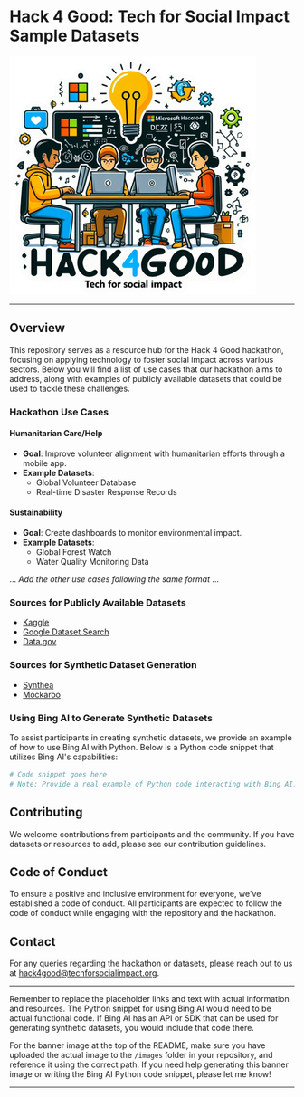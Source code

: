 # Hack 4 Good: Tech for Social Impact Sample Datasets

![Hackathon Banner](/images/hackathonimage2.png "Welcome to the Text for Social Impact Hackathon")

---



## Overview

This repository serves as a resource hub for the Hack 4 Good hackathon, focusing on applying technology to foster social impact across various sectors. Below you will find a list of use cases that our hackathon aims to address, along with examples of publicly available datasets that could be used to tackle these challenges.

### Hackathon Use Cases

#### Humanitarian Care/Help
- **Goal**: Improve volunteer alignment with humanitarian efforts through a mobile app.
- **Example Datasets**:
  - Global Volunteer Database
  - Real-time Disaster Response Records

#### Sustainability
- **Goal**: Create dashboards to monitor environmental impact.
- **Example Datasets**:
  - Global Forest Watch
  - Water Quality Monitoring Data

... *Add the other use cases following the same format* ...

### Sources for Publicly Available Datasets
- [Kaggle](https://www.kaggle.com/datasets)
- [Google Dataset Search](https://datasetsearch.research.google.com/)
- [Data.gov](https://www.data.gov/)

### Sources for Synthetic Dataset Generation
- [Synthea](https://synthea.mitre.org/)
- [Mockaroo](https://www.mockaroo.com/)

### Using Bing AI to Generate Synthetic Datasets
To assist participants in creating synthetic datasets, we provide an example of how to use Bing AI with Python. Below is a Python code snippet that utilizes Bing AI's capabilities:

```python
# Code snippet goes here
# Note: Provide a real example of Python code interacting with Bing AI.
```

## Contributing

We welcome contributions from participants and the community. If you have datasets or resources to add, please see our contribution guidelines.

## Code of Conduct

To ensure a positive and inclusive environment for everyone, we've established a code of conduct. All participants are expected to follow the code of conduct while engaging with the repository and the hackathon.

## Contact

For any queries regarding the hackathon or datasets, please reach out to us at [hack4good@techforsocialimpact.org](mailto:hack4good@techforsocialimpact.org).

---

Remember to replace the placeholder links and text with actual information and resources. The Python snippet for using Bing AI would need to be actual functional code. If Bing AI has an API or SDK that can be used for generating synthetic datasets, you would include that code there.

For the banner image at the top of the README, make sure you have uploaded the actual image to the `/images` folder in your repository, and reference it using the correct path. If you need help generating this banner image or writing the Bing AI Python code snippet, please let me know!

---
